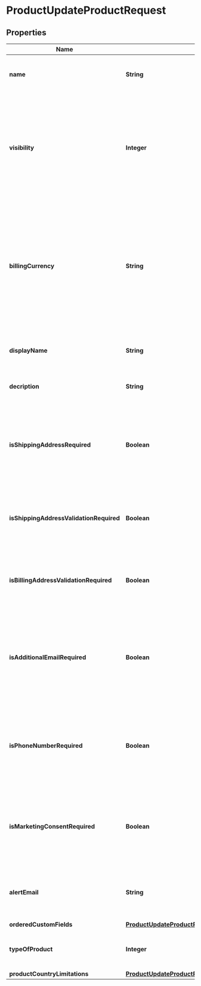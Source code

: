 

# ProductUpdateProductRequest


## Properties

| Name | Type | Description | Notes |
|------------ | ------------- | ------------- | -------------|
|**name** | **String** | The name of the product you want to update |  [optional] |
|**visibility** | **Integer** | The type of visibility of each product; public, hidden and on-sale. Available values: 0, 1, 2, 3 (Public&#x3D;0, Hidden&#x3D;1, Internal&#x3D;2, OffSale&#x3D;3) |  [optional] |
|**billingCurrency** | **String** | The currency you want to the product to be billed in. This must be an ISO3 currency code with maximum three characters. For example: GBP, USD, etc |  [optional] |
|**displayName** | **String** | The display name of the product you want to create |  [optional] |
|**decription** | **String** | A short description of the product |  [optional] |
|**isShippingAddressRequired** | **Boolean** | Do you need to collect a shipping address from your customers for this product; true or false |  [optional] |
|**isShippingAddressValidationRequired** | **Boolean** | Do you want to validate the shipping address using our tool; true or false |  [optional] |
|**isBillingAddressValidationRequired** | **Boolean** | Do you want to validate the billing address using our tool; true or false |  [optional] |
|**isAdditionalEmailRequired** | **Boolean** | Do you want to collect an additional email address from your customers at checkout; true or false |  [optional] |
|**isPhoneNumberRequired** | **Boolean** | Do you need to collect a phone number from your customers at checkout; true or flase |  [optional] |
|**isMarketingConsentRequired** | **Boolean** | Do you need to get marketing consent from your customers at checkout; true or false |  [optional] |
|**alertEmail** | **String** | Set an email to be alerted when a customer signs up for this product |  [optional] |
|**orderedCustomFields** | [**ProductUpdateProductRequestOrderedCustomFields**](ProductUpdateProductRequestOrderedCustomFields.md) |  |  [optional] |
|**typeOfProduct** | **Integer** | The type of product you want to create; 1 is tiered |  [optional] |
|**productCountryLimitations** | [**ProductUpdateProductRequestProductCountryLimitations**](ProductUpdateProductRequestProductCountryLimitations.md) |  |  [optional] |



